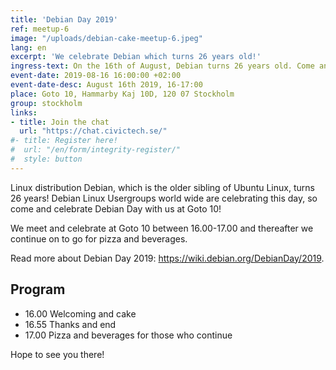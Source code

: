 ```yaml
---
title: 'Debian Day 2019'
ref: meetup-6
image: "/uploads/debian-cake-meetup-6.jpeg"
lang: en
excerpt: 'We celebrate Debian which turns 26 years old!'
ingress-text: On the 16th of August, Debian turns 26 years old. Come and celebrate Debian Day 2019 at Goto 10!
event-date: 2019-08-16 16:00:00 +02:00
event-date-desc: August 16th 2019, 16-17:00
place: Goto 10, Hammarby Kaj 10D, 120 07 Stockholm
group: stockholm
links:
- title: Join the chat
  url: "https://chat.civictech.se/"
#- title: Register here!
#  url: "/en/form/integrity-register/"
#  style: button
---
```

Linux distribution Debian, which is the older sibling of Ubuntu Linux, turns 26 years! Debian Linux Usergroups world wide are celebrating this day, so come and celebrate Debian Day with us at Goto 10!

We meet and celebrate at Goto 10 between 16.00-17.00 and thereafter we continue on to go for pizza and beverages.

Read more about Debian Day 2019: <a href="https://wiki.debian.org/DebianDay/2019">https://wiki.debian.org/DebianDay/2019</a>.

## Program
* 16.00 Welcoming and cake
* 16.55 Thanks and end
* 17.00 Pizza and beverages for those who continue

 Hope to see you there!

